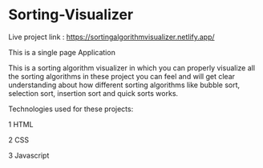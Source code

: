 # Sorting-Visualizer

Live project link : https://sortingalgorithmvisualizer.netlify.app/

This is a single page Application


This is a sorting algorithm visualizer in which you can properly visualize all the sorting algorithms in these project
you can feel and will get clear understanding about how different sorting algorithms like bubble sort, selection sort, 
insertion sort and quick sorts works.

Technologies used for these projects:

1 HTML

2 CSS

3 Javascript
 


